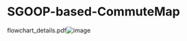 # SGOOP-based-CommuteMap

flowchart_details.pdf![image](https://user-images.githubusercontent.com/22850008/115805503-1ca54a00-a3b3-11eb-985c-d6708eb2312d.png)

